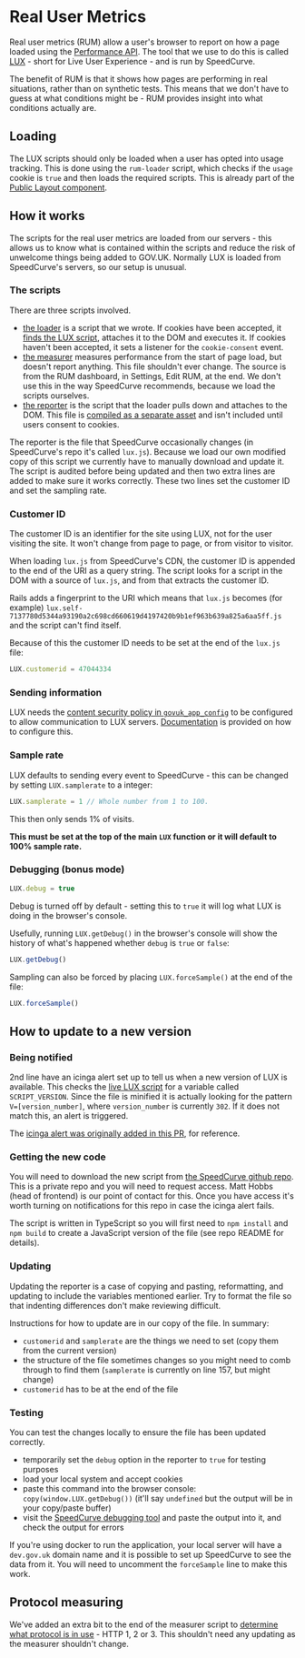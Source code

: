 # Real User Metrics

Real user metrics (RUM) allow a user's browser to report on how a page loaded using the [Performance API]. The tool that we use to do this is called [LUX] - short for Live User Experience - and is run by SpeedCurve.

The benefit of RUM is that it shows how pages are performing in real situations, rather than on synthetic tests. This means that we don't have to guess at what conditions might be - RUM provides insight into what conditions actually are.

## Loading

The LUX scripts should only be loaded when a user has opted into usage tracking. This is done using the `rum-loader` script, which checks if the `usage` cookie is `true` and then loads the required scripts. This is already part of the [Public Layout component].

## How it works

The scripts for the real user metrics are loaded from our servers - this allows us to know what is contained within the scripts and reduce the risk of unwelcome things being added to GOV.UK. Normally LUX is loaded from SpeedCurve's servers, so our setup is unusual.

### The scripts

There are three scripts involved.

- [the loader](https://github.com/alphagov/govuk_publishing_components/blob/main/app/assets/javascripts/govuk_publishing_components/rum-loader.js) is a script that we wrote. If cookies have been accepted, it [finds the LUX script](https://github.com/alphagov/govuk_publishing_components/commit/0edd70614589d5fbd2a619483d3a63272714b384#diff-68c3e9ad18ca1324acd992819b248cd5b0e3e336f923a972b98ab09e8a06bd9dR58), attaches it to the DOM and executes it. If cookies haven't been accepted, it sets a listener for the `cookie-consent` event.
- [the measurer](https://github.com/alphagov/govuk_publishing_components/blob/main/app/assets/javascripts/govuk_publishing_components/vendor/lux/lux-measurer.js) measures performance from the start of page load, but doesn't report anything. This file shouldn't ever change. The source is from the RUM dashboard, in Settings, Edit RUM, at the end. We don't use this in the way SpeedCurve recommends, because we load the scripts ourselves.
- [the reporter](https://github.com/alphagov/govuk_publishing_components/blob/main/app/assets/javascripts/govuk_publishing_components/vendor/lux/lux-reporter.js) is the script that the loader pulls down and attaches to the DOM. This file is [compiled as a separate asset](https://github.com/alphagov/govuk_publishing_components/blob/0a70273097ab4cc4abb9b81726c3fc84db880091/app/assets/config/govuk_publishing_components_manifest.js#L12-L13) and isn't included until users consent to cookies.

The reporter is the file that SpeedCurve occasionally changes (in SpeedCurve's repo it's called `lux.js`). Because we load our own modified copy of this script we currently have to manually download and update it. The script is audited before being updated and then two extra lines are added to make sure it works correctly. These two lines set the customer ID and set the sampling rate.

### Customer ID

The customer ID is an identifier for the site using LUX, not for the user visiting the site. It won't change from page to page, or from visitor to visitor.

When loading `lux.js` from SpeedCurve's CDN, the customer ID is appended to the end of the URI as a query string. The script looks for a script in the DOM with a source of `lux.js`, and from that extracts the customer ID.

Rails adds a fingerprint to the URI which means that `lux.js` becomes (for example) `lux.self-7137780d5344a93190a2c698cd660619d4197420b9b1ef963b639a825a6aa5ff.js` and the script can't find itself.

Because of this the customer ID needs to be set at the end of the `lux.js` file:

```javascript
LUX.customerid = 47044334
```

### Sending information

LUX needs the [content security policy in `govuk_app_config`][csp-govuk-app-config] to be configured to allow communication to LUX servers. [Documentation](https://support.speedcurve.com/docs/add-rum-to-your-csp) is provided on how to configure this.

### Sample rate

LUX defaults to sending every event to SpeedCurve - this can be changed by setting `LUX.samplerate` to a integer:

```javascript
LUX.samplerate = 1 // Whole number from 1 to 100.
```

This then only sends 1% of visits.

**This must be set at the top of the main `LUX` function or it will default to 100% sample rate.**

### Debugging (bonus mode)

```javascript
LUX.debug = true
```
Debug is turned off by default - setting this to `true` it will log what LUX is doing in the browser's console.

Usefully, running `LUX.getDebug()` in the browser's console will show the history of what's happened whether `debug` is `true` or `false`:

```javascript
LUX.getDebug()
```

Sampling can also be forced by placing `LUX.forceSample()` at the end of the file:

```javascript
LUX.forceSample()
```

## How to update to a new version

### Being notified

2nd line have an icinga alert set up to tell us when a new version of LUX is available. This checks the [live LUX script](https://cdn.speedcurve.com/js/lux.js?id=47044334) for a variable called `SCRIPT_VERSION`. Since the file is minified it is actually looking for the pattern `V=[version_number]`, where `version_number` is currently `302`. If it does not match this, an alert is triggered.

The [icinga alert was originally added in this PR](https://github.com/alphagov/govuk-puppet/pull/11339), for reference.

### Getting the new code

You will need to download the new script from [the SpeedCurve github repo](https://github.com/SpeedCurve-Metrics/lux.js). This is a private repo and you will need to request access. Matt Hobbs (head of frontend) is our point of contact for this. Once you have access it's worth turning on notifications for this repo in case the icinga alert fails.

The script is written in TypeScript so you will first need to `npm install` and `npm build` to create a JavaScript version of the file (see repo README for details).

### Updating

Updating the reporter is a case of copying and pasting, reformatting, and updating to include the variables mentioned earlier. Try to format the file so that indenting differences don't make reviewing difficult.

Instructions for how to update are in our copy of the file. In summary:

- `customerid` and `samplerate` are the things we need to set (copy them from the current version)
- the structure of the file sometimes changes so you might need to comb through to find them (`samplerate` is currently on line 157, but might change)
- `customerid` has to be at the end of the file

### Testing

You can test the changes locally to ensure the file has been updated correctly.

- temporarily set the `debug` option in the reporter to `true` for testing purposes
- load your local system and accept cookies
- paste this command into the browser console: `copy(window.LUX.getDebug())` (it'll say `undefined` but the output will be in your copy/paste buffer)
- visit the [SpeedCurve debugging tool](https://speedcurve-metrics.github.io/lux.js/debug-parser.html) and paste the output into it, and check the output for errors

If you're using docker to run the application, your local server will have a `dev.gov.uk` domain name and it is possible to set up SpeedCurve to see the data from it. You will need to uncomment the `forceSample` line to make this work.

## Protocol measuring

We've added an extra bit to the end of the measurer script to [determine what protocol is in use](https://github.com/alphagov/govuk_publishing_components/blob/main/app/assets/javascripts/govuk_publishing_components/vendor/lux/lux-measurer.js#L161-L196) - HTTP 1, 2 or 3. This shouldn't need any updating as the measurer shouldn't change.

[Performance API]: https://developer.mozilla.org/en-US/docs/Web/API/Performance_API

[LUX]: https://speedcurve.com/features/lux/

[Public Layout component]: https://components.publishing.service.gov.uk/component-guide/layout_for_public

[csp-govuk-app-config]: https://github.com/alphagov/govuk_app_config/blob/87e445eccee5fba2449a170d5ba628e8a380fcb8/lib/govuk_app_config/govuk_content_security_policy.rb#L36-L38
